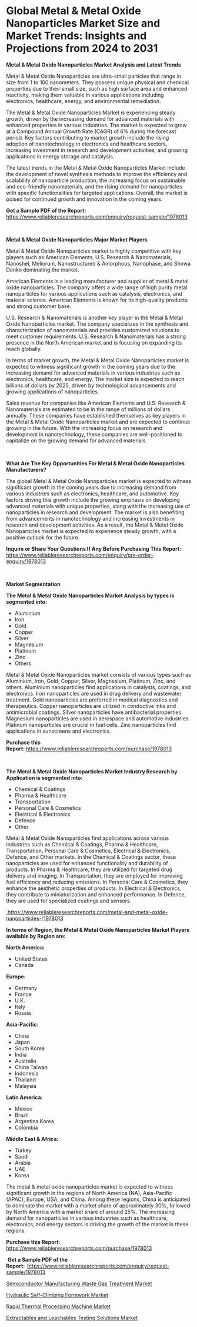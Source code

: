 <p><h1>Global Metal & Metal Oxide Nanoparticles Market Size and Market Trends: Insights and Projections from 2024 to 2031</h1></p><p><strong>Metal & Metal Oxide Nanoparticles Market Analysis and Latest Trends</strong></p>
<p><p>Metal & Metal Oxide Nanoparticles are ultra-small particles that range in size from 1 to 100 nanometers. They possess unique physical and chemical properties due to their small size, such as high surface area and enhanced reactivity, making them valuable in various applications including electronics, healthcare, energy, and environmental remediation.</p><p>The Metal & Metal Oxide Nanoparticles Market is experiencing steady growth, driven by the increasing demand for advanced materials with enhanced properties in various industries. The market is expected to grow at a Compound Annual Growth Rate (CAGR) of 6% during the forecast period. Key factors contributing to market growth include the rising adoption of nanotechnology in electronics and healthcare sectors, increasing investment in research and development activities, and growing applications in energy storage and catalysis.</p><p>The latest trends in the Metal & Metal Oxide Nanoparticles Market include the development of novel synthesis methods to improve the efficiency and scalability of nanoparticle production, the increasing focus on sustainable and eco-friendly nanomaterials, and the rising demand for nanoparticles with specific functionalities for targeted applications. Overall, the market is poised for continued growth and innovation in the coming years.</p></p>
<p><strong>Get a Sample PDF of the Report:&nbsp;</strong> <a href="https://www.reliableresearchreports.com/enquiry/request-sample/1978013">https://www.reliableresearchreports.com/enquiry/request-sample/1978013</a></p>
<p>&nbsp;</p>
<p><strong>Metal & Metal Oxide Nanoparticles Major Market Players</strong></p>
<p><p>Metal & Metal Oxide Nanoparticles market is highly competitive with key players such as American Elements, U.S. Research & Nanomaterials, Nanoshel, Meliorum, Nanostructured & Amorphous, Nanophase, and Showa Denko dominating the market. </p><p>American Elements is a leading manufacturer and supplier of metal & metal oxide nanoparticles. The company offers a wide range of high purity metal nanoparticles for various applications such as catalysis, electronics, and material science. American Elements is known for its high-quality products and strong customer base.</p><p>U.S. Research & Nanomaterials is another key player in the Metal & Metal Oxide Nanoparticles market. The company specializes in the synthesis and characterization of nanomaterials and provides customized solutions to meet customer requirements. U.S. Research & Nanomaterials has a strong presence in the North American market and is focusing on expanding its reach globally.</p><p>In terms of market growth, the Metal & Metal Oxide Nanoparticles market is expected to witness significant growth in the coming years due to the increasing demand for advanced materials in various industries such as electronics, healthcare, and energy. The market size is expected to reach billions of dollars by 2025, driven by technological advancements and growing applications of nanoparticles.</p><p>Sales revenue for companies like American Elements and U.S. Research & Nanomaterials are estimated to be in the range of millions of dollars annually. These companies have established themselves as key players in the Metal & Metal Oxide Nanoparticles market and are expected to continue growing in the future. With the increasing focus on research and development in nanotechnology, these companies are well-positioned to capitalize on the growing demand for advanced materials.</p></p>
<p>&nbsp;</p>
<p><strong>What Are The Key Opportunities For Metal & Metal Oxide Nanoparticles Manufacturers?</strong></p>
<p><p>The global Metal & Metal Oxide Nanoparticles market is expected to witness significant growth in the coming years due to increasing demand from various industries such as electronics, healthcare, and automotive. Key factors driving this growth include the growing emphasis on developing advanced materials with unique properties, along with the increasing use of nanoparticles in research and development. The market is also benefiting from advancements in nanotechnology and increasing investments in research and development activities. As a result, the Metal & Metal Oxide Nanoparticles market is expected to experience steady growth, with a positive outlook for the future.</p></p>
<p><strong>Inquire or Share Your Questions If Any Before Purchasing This Report:</strong> <a href="https://www.reliableresearchreports.com/enquiry/pre-order-enquiry/1978013">https://www.reliableresearchreports.com/enquiry/pre-order-enquiry/1978013</a></p>
<p>&nbsp;</p>
<p><strong>Market Segmentation</strong></p>
<p><strong>The Metal & Metal Oxide Nanoparticles Market Analysis by types is segmented into:</strong></p>
<p><ul><li>Aluminium</li><li>Iron</li><li>Gold</li><li>Copper</li><li>Silver</li><li>Magnesium</li><li>Platinum</li><li>Zinc</li><li>Others</li></ul></p>
<p><p>Metal & Metal Oxide Nanoparticles market consists of various types such as Aluminium, Iron, Gold, Copper, Silver, Magnesium, Platinum, Zinc, and others. Aluminium nanoparticles find applications in catalysts, coatings, and electronics. Iron nanoparticles are used in drug delivery and wastewater treatment. Gold nanoparticles are preferred in medical diagnostics and therapeutics. Copper nanoparticles are utilized in conductive inks and antimicrobial coatings. Silver nanoparticles have antibacterial properties. Magnesium nanoparticles are used in aerospace and automotive industries. Platinum nanoparticles are crucial in fuel cells. Zinc nanoparticles find applications in sunscreens and electronics.</p></p>
<p><strong>Purchase this Report:&nbsp;</strong><a href="https://www.reliableresearchreports.com/purchase/1978013">https://www.reliableresearchreports.com/purchase/1978013</a></p>
<p>&nbsp;</p>
<p><strong>The Metal & Metal Oxide Nanoparticles Market Industry Research by Application is segmented into:</strong></p>
<p><ul><li>Chemical & Coatings</li><li>Pharma & Healthcare</li><li>Transportation</li><li>Personal Care & Cosmetics</li><li>Electrical & Electronics</li><li>Defence</li><li>Other</li></ul></p>
<p><p>Metal & Metal Oxide Nanoparticles find applications across various industries such as Chemical & Coatings, Pharma & Healthcare, Transportation, Personal Care & Cosmetics, Electrical & Electronics, Defence, and Other markets. In the Chemical & Coatings sector, these nanoparticles are used for enhanced functionality and durability of products. In Pharma & Healthcare, they are utilized for targeted drug delivery and imaging. In Transportation, they are employed for improving fuel efficiency and reducing emissions. In Personal Care & Cosmetics, they enhance the aesthetic properties of products. In Electrical & Electronics, they contribute to miniaturization and enhanced performance. In Defence, they are used for specialized coatings and sensors.</p></p>
<p><a href="https://www.reliableresearchreports.com/metal-and-metal-oxide-nanoparticles-r1978013">&nbsp;https://www.reliableresearchreports.com/metal-and-metal-oxide-nanoparticles-r1978013</a></p>
<p><strong>In terms of Region, the Metal & Metal Oxide Nanoparticles Market Players available by Region are:</strong></p>
<p>
    <p> <strong> North America: </strong>
        <ul>
            <li>United States</li>
            <li>Canada</li>
        </ul>
        </p> 
    <p> <strong> Europe: </strong>
        <ul>
            <li>Germany</li>
            <li>France</li>
            <li>U.K.</li>
            <li>Italy</li>
            <li>Russia</li>
        </ul>
        </p> 
    <p> <strong> Asia-Pacific: </strong>
        <ul>
            <li>China</li>
            <li>Japan</li>
            <li>South Korea</li>
            <li>India</li>
            <li>Australia</li>
            <li>China Taiwan</li>
            <li>Indonesia</li>
            <li>Thailand</li>
            <li>Malaysia</li>
        </ul>
        </p> 
    <p> <strong> Latin America: </strong>
        <ul>
            <li>Mexico</li>
            <li>Brazil</li>
            <li>Argentina Korea</li>
            <li>Colombia</li>
        </ul>
        </p> 
    <p> <strong> Middle East & Africa: </strong>
        <ul>
            <li>Turkey</li>
            <li>Saudi</li>
            <li>Arabia</li>
            <li>UAE</li>
            <li>Korea</li>
        </ul>
    </p>
    </p>
<p><p>The metal & metal oxide nanoparticles market is expected to witness significant growth in the regions of North America (NA), Asia-Pacific (APAC), Europe, USA, and China. Among these regions, China is anticipated to dominate the market with a market share of approximately 30%, followed by North America with a market share of around 25%. The increasing demand for nanoparticles in various industries such as healthcare, electronics, and energy sectors is driving the growth of the market in these regions.</p></p>
<p><strong>Purchase this Report: </strong><a href="https://www.reliableresearchreports.com/purchase/1978013">https://www.reliableresearchreports.com/purchase/1978013</a></p>
<p>&nbsp;<strong>Get a Sample PDF of the Report:&nbsp;&nbsp;</strong><a href="https://www.reliableresearchreports.com/enquiry/request-sample/1978013">https://www.reliableresearchreports.com/enquiry/request-sample/1978013</a></p>
<p><strong></strong></p>
<p><p><a href="https://github.com/sarohimweaach77/Market-Research-Report-List-1/blob/main/semiconductor-manufacturing-waste-gas-treatment-market.md">Semiconductor Manufacturing Waste Gas Treatment Market</a></p><p><a href="https://issuu.com/reportprime-2/docs/hydraulic-self-climbing-formwork-market-size-2030.">Hydraulic Self-Climbing Formwork Market</a></p><p><a href="https://issuu.com/reportprime-2/docs/rapid-thermal-processing-machine-market-size-2030.">Rapid Thermal Processing Machine Market</a></p><p><a href="https://github.com/nigngrjl95/Market-Research-Report-List-1/blob/main/extractables-and-leachables-testing-solutions-market.md">Extractables and Leachables Testing Solutions Market</a></p></p>